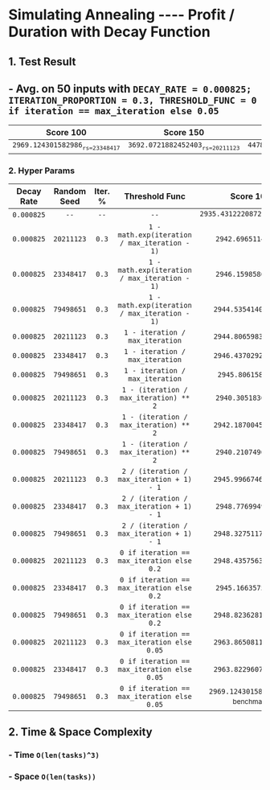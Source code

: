 # Simulating Annealing ---- Profit / Duration with Decay Function

## 1. Test Result
## - Avg. on 50 inputs with `DECAY_RATE = 0.000825; ITERATION_PROPORTION = 0.3, THRESHOLD_FUNC = 0 if iteration == max_iteration else 0.05`
| Score 100 | Score 150 | Score 200 |
| :----: | :----: | :----: |
| `2969.124301582986`<sub>`rs=23348417`</sub> | `3692.0721882452403`<sub>`rs=20211123`</sub> | `4478.0987016179415`<sub>`rs=79498651`</sub> |

### 2. Hyper Params
| Decay Rate | Random Seed | Iter. % | Threshold Func | Score 100 | Score 150 | Score 200 |
| :--------: | :---------: | :-----: | :------------: | :-------: | :-------: | :-------: |
| `0.000825` | `--` | `--` | `--` | `2935.43122208724`<sub>benchmark</sub> | `3664.502188768596`<sub>benchmark</sub> | `4458.473821710208`<sub>benchmark</sub> |
| `0.000825` | `20211123` | `0.3` | `1 - math.exp(iteration / max_iteration - 1)` | `2942.696511490025` | `3674.4407349790577` | `4460.075491700105` |
| `0.000825` | `23348417` | `0.3` | `1 - math.exp(iteration / max_iteration - 1)` | `2946.159858637304` | `3671.074239854538` | `4461.15945892368` |
| `0.000825` | `79498651` | `0.3` | `1 - math.exp(iteration / max_iteration - 1)` | `2944.5354140115164` | `3668.406808278685` | `4462.096272132674` |
| `0.000825` | `20211123` | `0.3` | `1 - iteration / max_iteration` | `2944.8065983879005` | `3669.0578433358028` | `4459.704046379378` |
| `0.000825` | `23348417` | `0.3` | `1 - iteration / max_iteration` | `2946.4370292750323` | `3672.7656688961356` | `4460.444295652435` |
| `0.000825` | `79498651` | `0.3` | `1 - iteration / max_iteration` | `2945.80615865552` | `3671.611578579543` | `4461.506995162667` |
| `0.000825` | `20211123` | `0.3` | `1 - (iteration / max_iteration) ** 2` | `2940.305183656198` | `3666.945544101696` | `4460.28524535985` |
| `0.000825` | `23348417` | `0.3` | `1 - (iteration / max_iteration) ** 2` | `2942.1870045244514` | `3669.186732250609` | `4459.8432292772595` |
| `0.000825` | `79498651` | `0.3` | `1 - (iteration / max_iteration) ** 2` | `2940.210749645912` | `3665.8488414206277` | `4461.178340979243` |
| `0.000825` | `20211123` | `0.3` | `2 / (iteration / max_iteration + 1) - 1` | `2945.9966746635573` | `3675.255315921205` | `4464.707977549288` |
| `0.000825` | `23348417` | `0.3` | `2 / (iteration / max_iteration + 1) - 1` | `2948.776994924634` | `3671.5833117737916` | `4463.7537907559345` |
| `0.000825` | `79498651` | `0.3` | `2 / (iteration / max_iteration + 1) - 1` | `2948.3275117672515` | `3670.545722604432` | `4465.391069170037` |
| `0.000825` | `20211123` | `0.3` | `0 if iteration == max_iteration else 0.2` | `2948.4357563125004` | `3670.1733839569224` | `4458.473821710208` |
| `0.000825` | `23348417` | `0.3` | `0 if iteration == max_iteration else 0.2` | `2945.166357515077` | `3667.871460415813` | `4458.473821710208` |
| `0.000825` | `79498651` | `0.3` | `0 if iteration == max_iteration else 0.2` | `2948.8236281987033` | `3666.298498553773` | `4458.801881707901` |
| `0.000825` | `20211123` | `0.3` | `0 if iteration == max_iteration else 0.05` | `2963.8650811548605` | `3687.645560992666` | `4478.0987016179415`<sub>new benchmark</sub> |
| `0.000825` | `23348417` | `0.3` | `0 if iteration == max_iteration else 0.05` | `2963.8229607295098` | `3692.0721882452403`<sub>new benchmark</sub> | `4476.250739216784` |
| `0.000825` | `79498651` | `0.3` | `0 if iteration == max_iteration else 0.05` | `2969.124301582986`<sub>new benchmark</sub> | `3685.779933928739` | `4476.2072594009405` |

## 2. Time & Space Complexity
### - Time  `O(len(tasks)^3)`
### - Space `O(len(tasks))`
